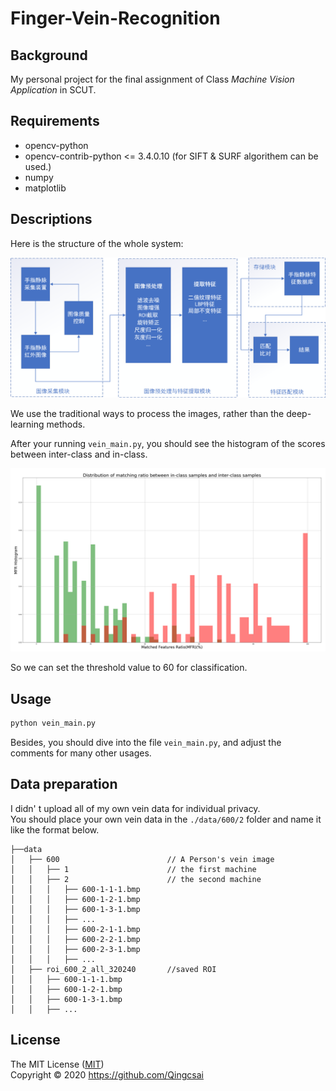 # Finger-Vein-Recognition

## Background

My personal project for the final assignment of Class *Machine Vision Application* in SCUT.

## Requirements

* opencv-python
* opencv-contrib-python <= 3.4.0.10 (for SIFT & SURF algorithem can be used.)
* numpy
* matplotlib

## Descriptions

Here is the structure of the whole system:

![系统结构图](https://github.com/Qingcsai/Finger-Vein-Recognition/blob/master/README_images/system.png)

We use the traditional ways to process the images, rather than the deep-learning methods.

After your running ```vein_main.py```, you should see the histogram of the scores between inter-class and in-class. 

![特征匹配得分直方图](https://github.com/Qingcsai/Finger-Vein-Recognition/blob/master/README_images/histogram.png)

So we can set the threshold value to 60 for classification.

## Usage

``` python
python vein_main.py
```

Besides, you should dive into the file ```vein_main.py```, and adjust the comments for many other usages.

## Data preparation

I didn' t upload all of my own vein data for individual privacy.  
You should place your own vein data in the ```./data/600/2``` folder and name it like the format below.

```
├──data  
│   ├── 600                        // A Person's vein image  
│   │   ├── 1                      // the first machine  
│   │   ├── 2                      // the second machine   
│   │   │   ├── 600-1-1-1.bmp  
│   │   │   ├── 600-1-2-1.bmp  
│   │   │   ├── 600-1-3-1.bmp  
│   │   │   ├── ...  
│   │   │   ├── 600-2-1-1.bmp  
│   │   │   ├── 600-2-2-1.bmp  
│   │   │   ├── 600-2-3-1.bmp  
│   │   │   ├── ...  
│   ├── roi_600_2_all_320240       //saved ROI  
│   │   ├── 600-1-1-1.bmp  
│   │   ├── 600-1-2-1.bmp  
│   │   ├── 600-1-3-1.bmp  
│   │   ├── ...   
```

## License
The MIT License ([MIT](https://mit-license.org/))   
Copyright © 2020 <https://github.com/Qingcsai>
